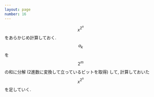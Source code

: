 ```yaml
---
layout: page
number: 16
---
```

$$ x^{2^n} $$ をあらかじめ計算しておく. $$ a_k $$ を $$ 2^m $$ の和に分解 (2進数に変換して立っているビットを取得) して, 計算しておいた $$ x^{2^n} $$ を足していく.
